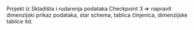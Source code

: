 Projekt iz Skladišta i rudarenja podataka
Checkpoint 3 => napravit dimenzijski prikaz podataka, star schema, tablica činjenica, dimenzijske tablice itd.
